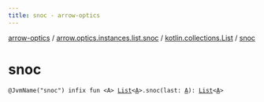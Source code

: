```yaml
---
title: snoc - arrow-optics
---
```


[arrow-optics](../../index.html) / [arrow.optics.instances.list.snoc](../index.html) / [kotlin.collections.List](index.html) / [snoc](./snoc.html)

# snoc

`@JvmName("snoc") infix fun <A> `[`List`](https://kotlinlang.org/api/latest/jvm/stdlib/kotlin.collections/-list/index.html)`<`[`A`](snoc.html#A)`>.snoc(last: `[`A`](snoc.html#A)`): `[`List`](https://kotlinlang.org/api/latest/jvm/stdlib/kotlin.collections/-list/index.html)`<`[`A`](snoc.html#A)`>`